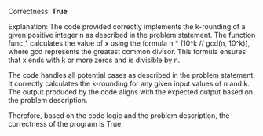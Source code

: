 Correctness: **True**

Explanation: 
The code provided correctly implements the k-rounding of a given positive integer n as described in the problem statement. The function func_1 calculates the value of x using the formula n * (10^k // gcd(n, 10^k)), where gcd represents the greatest common divisor. This formula ensures that x ends with k or more zeros and is divisible by n.

The code handles all potential cases as described in the problem statement. It correctly calculates the k-rounding for any given input values of n and k. The output produced by the code aligns with the expected output based on the problem description.

Therefore, based on the code logic and the problem description, the correctness of the program is True.